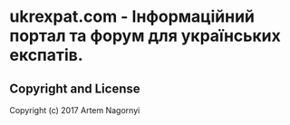 # ukrexpat.com - Інформаційний портал та форум для українських експатів.

## Copyright and License

Copyright (c) 2017 Artem Nagornyi

